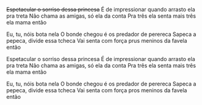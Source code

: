 <del>Espetacular o sorriso dessa princesa</del>
É de impressionar quando arrasto ela pra treta
Não chama as amigas, só ela da conta
Pra três ela senta mais três ela mama então

Eu, tu, nóis bota nela
O bonde chegou é os predador de perereca
Sapeca a pepeca, divide essa tcheca
Vai senta com força prus meninos da favela então

Espetacular o sorriso dessa princesa
É de impressionar quando arrasto ela pra treta
Não chama as amigas, só ela da conta
Pra três ela senta mais três ela mama então

Eu, tu, nóis bota nela
O bonde chegou é os predador de perereca
Sapeca a pepeca, divide essa tcheca
Vai senta com força pros meninos da favela então
